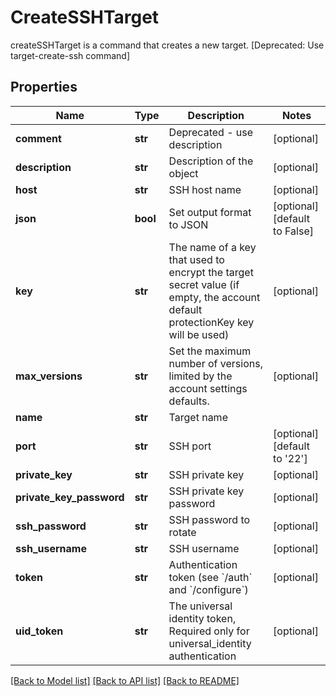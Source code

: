 # CreateSSHTarget

createSSHTarget is a command that creates a new target. [Deprecated: Use target-create-ssh command]
## Properties
Name | Type | Description | Notes
------------ | ------------- | ------------- | -------------
**comment** | **str** | Deprecated - use description | [optional] 
**description** | **str** | Description of the object | [optional] 
**host** | **str** | SSH host name | [optional] 
**json** | **bool** | Set output format to JSON | [optional] [default to False]
**key** | **str** | The name of a key that used to encrypt the target secret value (if empty, the account default protectionKey key will be used) | [optional] 
**max_versions** | **str** | Set the maximum number of versions, limited by the account settings defaults. | [optional] 
**name** | **str** | Target name | 
**port** | **str** | SSH port | [optional] [default to '22']
**private_key** | **str** | SSH private key | [optional] 
**private_key_password** | **str** | SSH private key password | [optional] 
**ssh_password** | **str** | SSH password to rotate | [optional] 
**ssh_username** | **str** | SSH username | [optional] 
**token** | **str** | Authentication token (see &#x60;/auth&#x60; and &#x60;/configure&#x60;) | [optional] 
**uid_token** | **str** | The universal identity token, Required only for universal_identity authentication | [optional] 

[[Back to Model list]](../README.md#documentation-for-models) [[Back to API list]](../README.md#documentation-for-api-endpoints) [[Back to README]](../README.md)


